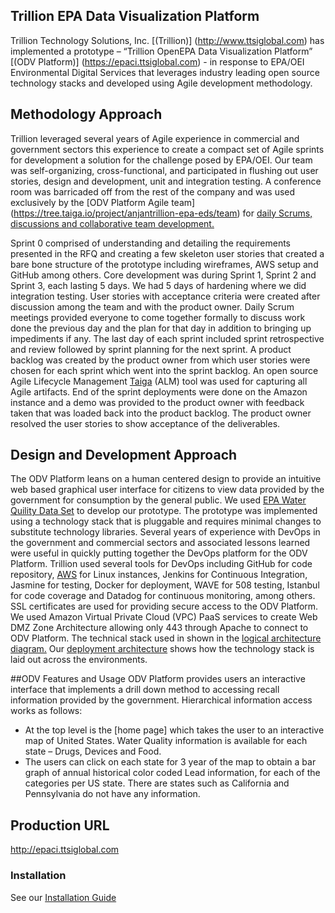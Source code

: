 ## Trillion EPA Data Visualization Platform

Trillion Technology Solutions, Inc. [(Trillion)] (http://www.ttsiglobal.com) has implemented a prototype – “Trillion OpenEPA Data Visualization Platform” [(ODV Platform)] (https://epaci.ttsiglobal.com) - in response to EPA/OEI Environmental Digital Services that leverages industry leading open source technology stacks and developed using Agile development methodology.
## Methodology Approach
Trillion leveraged several years of Agile experience in commercial and government sectors this experience to create a compact set of Agile sprints for development a solution for the challenge posed by EPA/OEI.  Our team was self-organizing, cross-functional, and participated in flushing out user stories, design and development, unit and integration testing.  A conference room was barricaded off from the rest of the company and was used exclusively by the [ODV Platform Agile team] (https://tree.taiga.io/project/anjantrillion-epa-eds/team) for [daily Scrums, discussions and collaborative team development.](https://github.com/trilliongit/epa/blob/e6376c0d1da4d4b373f37768df9cd14cd074b2f7/doc/WorkeringSessions.pdf)

Sprint 0 comprised of understanding and detailing the requirements presented in the RFQ and creating a few skeleton user stories that created a bare bone structure of the prototype including wireframes, AWS setup and GitHub among others.  Core development was during Sprint 1, Sprint 2 and Sprint 3, each lasting 5 days. We had 5 days of hardening where we did integration testing. User stories with acceptance criteria were created after discussion among the team and with the product owner.  Daily Scrum meetings provided everyone to come together formally to discuss work done the previous day and the plan for that day in addition to bringing up impediments if any.  The last day of each sprint included sprint retrospective and review followed by sprint planning for the next sprint.  A product backlog was created by the product owner from which user stories were chosen for each sprint which went into the sprint backlog.  An open source Agile Lifecycle Management [Taiga](https://tree.taiga.io/project/anjantrillion-epa-eds/taskboard/sprint-1-3572) (ALM) tool was used for capturing all Agile artifacts.  End of the sprint deployments were done on the Amazon instance and a demo was provided to the product owner with feedback taken that was loaded back into the product backlog.  The product owner resolved the user stories to show acceptance of the deliverables.
## Design and Development Approach
The ODV Platform leans on a human centered design to provide an intuitive web based graphical user interface for citizens to view data provided by the government for consumption by the general public. We used [EPA Water Quility Data Set](http://www.waterqualitydata.us/) to develop our prototype.  The prototype was implemented using a technology stack that is pluggable and requires minimal changes to substitute technology libraries.  Several years of experience with DevOps in the government and commercial sectors and associated lessons learned were useful in quickly putting together the DevOps platform for the ODV Platform.  Trillion used several tools for DevOps including GitHub for code repository, [AWS](https://github.com/trilliongit/epa/blob/master/doc/amazon.png) for Linux instances, Jenkins for Continuous Integration, Jasmine for testing, Docker  for deployment, WAVE for 508 testing, Istanbul for code coverage and Datadog for continuous monitoring, among others.
SSL certificates are used for providing secure access to the ODV Platform. We used Amazon Virtual Private Cloud (VPC) PaaS services to create Web DMZ Zone Architecture allowing only 443 through Apache to connect to ODV Platform.
The technical stack used in shown in the [logical architecture diagram.](https://github.com/trilliongit/epa/blob/master/doc/EPAArchitecture.JPG)
Our [deployment architecture](https://github.com/trilliongit/epa/blob/master/doc/EPADeploymet.jpg) shows how the technology stack is laid out across the environments.

##ODV Features and Usage
ODV Platform provides users an interactive interface that implements a drill down method to accessing recall information provided by the government. Hierarchical information access works as follows:
* At the top level is the [home page] which takes the user to an interactive map of United States.  Water Quality information is available for each state – Drugs, Devices and Food.
* The users can click on each state for 3 year of the map to obtain a bar graph of annual historical color coded Lead information, for each of the categories per US state. There are states such as California and Pennsylvania do not have any information.  


## Production URL
http://epaci.ttsiglobal.com


### Installation
See our [Installation Guide](INSTALL.md)

